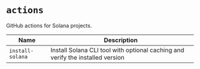 # `actions`

GitHub actions for Solana projects.

| Name             | Description |
|------------------|-------------|
| `install-solana` | Install Solana CLI tool with optional caching and verify the installed version |